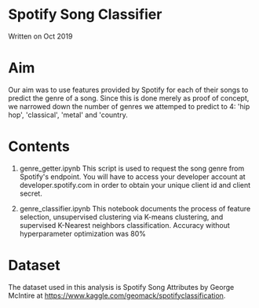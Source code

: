 # Spotify Song Classifier
Written on Oct 2019

# Aim
Our aim was to use features provided by Spotify for each of their songs to predict the genre of a song. Since this is done merely as proof of concept, we narrowed down the number of genres we attemped to predict to 4: 'hip hop', 'classical', 'metal' and 'country. 

# Contents
1. genre_getter.ipynb
This script is used to request the song genre from Spotify's endpoint. You will have to access your developer account at developer.spotify.com in order to obtain your unique client id and client secret.

2. genre_classifier.ipynb
This notebook documents the process of feature selection, unsupervised clustering via K-means clustering, and supervised K-Nearest neighbors classification. Accuracy without hyperparameter optimization was 80%

# Dataset
The dataset used in this analysis is Spotify Song Attributes by George McIntire at https://www.kaggle.com/geomack/spotifyclassification.
